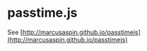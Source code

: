 passtime.js
==========

See [http://marcusaspin.github.io/passtimejs](http://marcusaspin.github.io/passtimejs)
